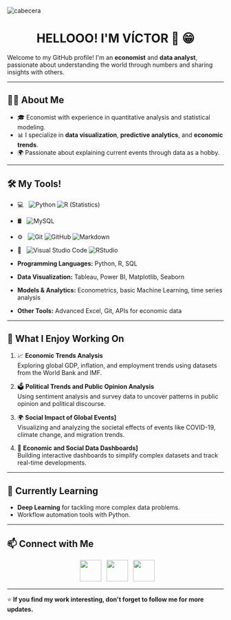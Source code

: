 ![cabecera](https://github.com/user-attachments/assets/8e15b228-6017-4876-95ac-528844bbe5dc)

<h1 align="Center">  HELLOOO! I'M VÍCTOR &#128075 &#128513</h1>

Welcome to my GitHub profile! I'm an **economist** and **data analyst**, passionate about understanding the world through numbers and sharing insights with others.

---

## 🧑‍💻 About Me

- 🎓 Economist with experience in quantitative analysis and statistical modeling.  
- 📊 I specialize in **data visualization**, **predictive analytics**, and **economic trends**.  
- 🌍 Passionate about explaining current events through data as a hobby.  

---

## 🛠️ My Tools!

- 💻 &nbsp;
  ![Python](https://img.shields.io/badge/-Python-333333?style=flat&logo=python)
  ![R (Statistics)](https://img.shields.io/badge/-R-333333?style=flat&logo=R&logoColor=276DC3)
 
- 🛢 &nbsp;
  ![MySQL](https://img.shields.io/badge/-MySQL-333333?style=flat&logo=mysql)
  
- ⚙️ &nbsp;
  ![Git](https://img.shields.io/badge/-Git-333333?style=flat&logo=git)
  ![GitHub](https://img.shields.io/badge/-GitHub-333333?style=flat&logo=github)
  ![Markdown](https://img.shields.io/badge/-Markdown-333333?style=flat&logo=markdown)
  
- 🔧 &nbsp;
  ![Visual Studio Code](https://img.shields.io/badge/-Visual%20Studio%20Code-333333?style=flat&logo=visual-studio-code&logoColor=007ACC)
  ![RStudio](https://img.shields.io/badge/-RStudio-333333?style=flat&logo=rstudio)

- **Programming Languages:** Python, R, SQL  
- **Data Visualization:** Tableau, Power BI, Matplotlib, Seaborn  
- **Models & Analytics:** Econometrics, basic Machine Learning, time series analysis  
- **Other Tools:** Advanced Excel, Git, APIs for economic data  

---

## 💼 What I Enjoy Working On

1. 📈 **Economic Trends Analysis**  
   Exploring global GDP, inflation, and employment trends using datasets from the World Bank and IMF.

2. 🗳️ **Political Trends and Public Opinion Analysis**  
   Using sentiment analysis and survey data to uncover patterns in public opinion and political discourse.  

3. 🌍 **Social Impact of Global Events]**  
   Visualizing and analyzing the societal effects of events like COVID-19, climate change, and migration trends.

4. 🔮 **Economic and Social Data Dashboards]**  
   Building interactive dashboards to simplify complex datasets and track real-time developments.

---

## 🌱 Currently Learning

- **Deep Learning** for tackling more complex data problems.  
- Workflow automation tools with Python.  

---

## 📫 Connect with Me

<p align="center"> 
&nbsp; <a href="https://www.instagram.com/tuanalistadedatos" target="_blank" rel="noopener noreferrer"><img src="https://img.icons8.com/plasticine/100/000000/instagram-new.png" width="50" /></a>  
&nbsp; <a href="https://www.linkedin.com/in/victorgarciaherasdata" target="_blank" rel="noopener noreferrer"><img src="https://img.icons8.com/plasticine/100/000000/linkedin.png" width="50" /></a>
&nbsp; <a href="mailto:victorghgdata@gmail.com" target="_blank" rel="noopener noreferrer"><img src="https://img.icons8.com/plasticine/100/000000/gmail.png"  width="50" /></a>
</p>

---

⭐️ **If you find my work interesting, don't forget to follow me for more updates.**
